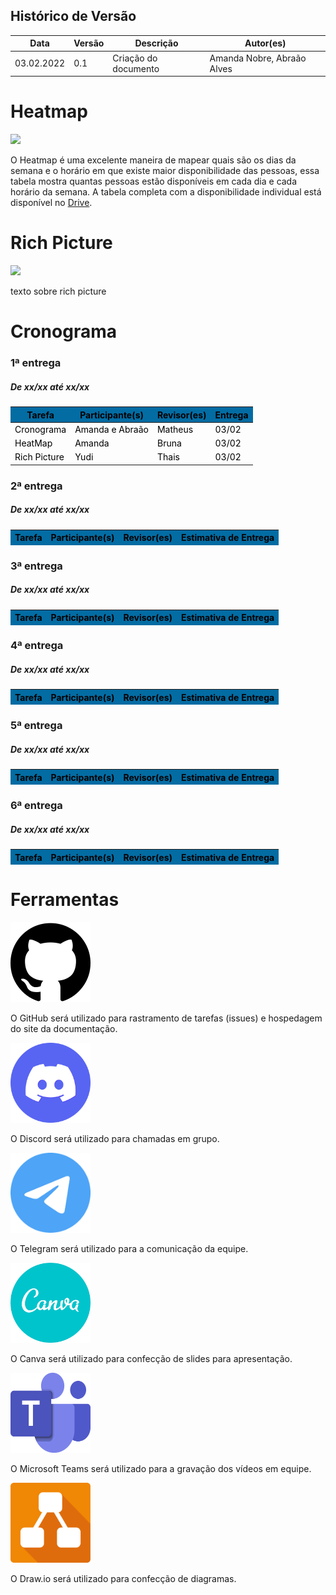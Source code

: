 ## Histórico de Versão

<table class="table table-striped border">
    <thead>
        <th>Data</th> 
        <th>Versão </th> 
        <th>Descrição</th> 
        <th>Autor(es)</th>
    </thead>
    <tbody>
        <tr>
            <td> 03.02.2022 </td>
            <td>  0.1   </td>
            <td> Criação do documento </td>
            <td> Amanda Nobre, Abraão Alves </td>
        </tr>
    </tbody>
</table>

# Heatmap

<img src="./img/heatmap.jpg">
<p>O Heatmap é uma excelente maneira de mapear quais são os dias da semana e o horário em que
    existe maior disponibilidade das pessoas, essa tabela mostra quantas pessoas estão disponíveis
    em cada dia e cada horário da semana. A tabela completa com a disponibilidade individual
    está disponível no
    <a href="link"> Drive</a>.
</p>

# Rich Picture

<img src="./img/heatmap.jpg">
<p> texto sobre rich picture
</p>

# Cronograma

### 1ª entrega
##### **De xx/xx até xx/xx**

<table class="table table-striped border" style="color:black;">
    <thead style="background-color: #036ca3;">
        <th>Tarefa</th>
        <th>Participante(s)</th>
        <th>Revisor(es)</th>
        <th>Entrega</th>
    </thead>
    <tbody>
        <tr>
            <td>Cronograma</td>
            <td>Amanda e Abraão</td>
            <td>Matheus</td>
            <td>03/02</td>
        </tr>
        <tr>
            <td>HeatMap</td>
            <td>Amanda</td>
            <td>Bruna</td>
            <td>03/02</td>
        </tr>
        <tr>
            <td>Rich Picture</td>
            <td>Yudi</td>
            <td>Thais</td>
            <td>03/02</td>
        </tr>
    </tbody>
</table>

### 2ª entrega
##### **De xx/xx até xx/xx**

<table class="table table-striped border" style="color:black;">
    <thead style="background-color: #036ca3;">
        <th>Tarefa</th>
        <th>Participante(s)</th>
        <th>Revisor(es)</th>
        <th>Estimativa de Entrega</th>
    </thead>
    <tbody>
    </tbody>
</table>

### 3ª entrega
##### **De xx/xx até xx/xx**

<table class="table table-striped border" style="color:black;">
    <thead style="background-color: #036ca3;">
        <th>Tarefa</th>
        <th>Participante(s)</th>
        <th>Revisor(es)</th>
        <th>Estimativa de Entrega</th>
    </thead>
    <tbody>
    </tbody>
</table>

### 4ª entrega
##### **De xx/xx até xx/xx**

<table class="table table-striped border" style="color:black;">
    <thead style="background-color: #036ca3;">
        <th>Tarefa</th>
        <th>Participante(s)</th>
        <th>Revisor(es)</th>
        <th>Estimativa de Entrega</th>
    </thead>
    <tbody>
    </tbody>
</table>

### 5ª entrega
##### **De xx/xx até xx/xx**

<table class="table table-striped border" style="color:black;">
    <thead style="background-color: #036ca3;">
        <th>Tarefa</th>
        <th>Participante(s)</th>
        <th>Revisor(es)</th>
        <th>Estimativa de Entrega</th>
    </thead>
    <tbody>
    </tbody>
</table>

### 6ª entrega
##### **De xx/xx até xx/xx**

<table class="table table-striped border" style="color:black;">
    <thead style="background-color: #036ca3;">
        <th>Tarefa</th>
        <th>Participante(s)</th>
        <th>Revisor(es)</th>
        <th>Estimativa de Entrega</th>
    </thead>
    <tbody>
    </tbody>
</table>

# Ferramentas

<div class="container text-justify">
	<div class="row">
		<div class="col">
			<img width="128" height="128" src="./img/github.png">
			<p>O GitHub será utilizado para rastramento de tarefas (issues) e hospedagem do site da documentação.</p>
		</div>
		<div class="col">
			<img width="128" height="128" src="./img/discord.png">
			<p>O Discord será utilizado para chamadas em grupo.</p>
		</div>
		<div class="col">
			<img width="128" height="128" src="./img/telegram.png">
			<p>O Telegram será utilizado para a comunicação da equipe.</p>
		</div>
	</div>
	<div class="row">
		<div class="col">
			<img width="128" height="128" src="./img/canva.png">
			<p>O Canva será utilizado para confecção de slides para apresentação.</p>
			</div>
        <div class="col">
            <img width="128" height="128" src="./img/teams.png">
            <p>O Microsoft Teams será utilizado para a gravação dos vídeos em equipe.</p>
        </div>
        <div class="col">
            <img width="128" height="128" src="./img/drawio.png">
            <p>O Draw.io será utilizado para confecção de diagramas.</p>
        </div>
	</div>
</div>
